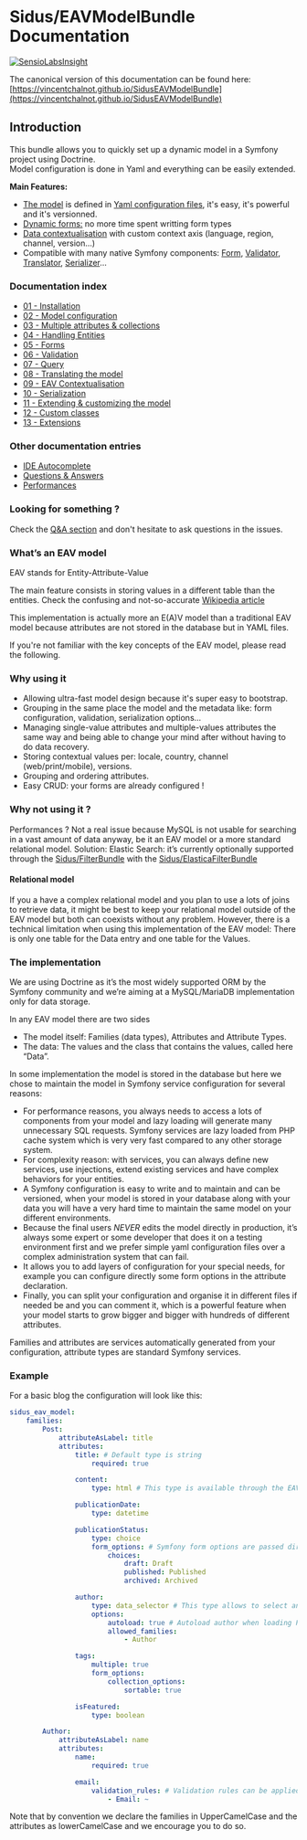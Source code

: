 Sidus/EAVModelBundle Documentation
==================================

[![SensioLabsInsight](https://insight.sensiolabs.com/projects/621ec123-268d-4a6b-a1d0-03a1e4e84b48/big.png)](https://insight.sensiolabs.com/projects/621ec123-268d-4a6b-a1d0-03a1e4e84b48)

The canonical version of this documentation can be found here:
[https://vincentchalnot.github.io/SidusEAVModelBundle](https://vincentchalnot.github.io/SidusEAVModelBundle)

## Introduction

This bundle allows you to quickly set up a dynamic model in a Symfony project using Doctrine.  
Model configuration is done in Yaml and everything can be easily extended.

**Main Features:**

- [The model](Documentation/02-model.md) is defined in [Yaml configuration files](#example), it's easy, it's powerful
  and it's versionned.
- [Dynamic forms:](Documentation/05.1-form.md) no more time spent writting form types
- [Data contextualisation](Documentation/09-context.md) with custom context axis (language, region, channel, version...)
- Compatible with many native Symfony components:
  [Form](Documentation/05.1-form.md),
  [Validator](Documentation/06-validate.md),
  [Translator](Documentation/08-translate.md),
  [Serializer](Documentation/10-serialize.md)...

### Documentation index

- [01 - Installation](Documentation/01-install.md)
- [02 - Model configuration](Documentation/02-model.md)
- [03 - Multiple attributes & collections](Documentation/03-multiple.md)
- [04 - Handling Entities](Documentation/04-entities.md)
- [05 - Forms](Documentation/05.1-form.md)
- [06 - Validation](Documentation/06-validate.md)
- [07 - Query](Documentation/07.1-query.md)
- [08 - Translating the model](Documentation/08-translate.md)
- [09 - EAV Contextualisation](Documentation/09-context.md)
- [10 - Serialization](Documentation/10-serialize.md)
- [11 - Extending & customizing the model](Documentation/11-extend.md)
- [12 - Custom classes](Documentation/12-custom_classes.md)
- [13 - Extensions](Documentation/13-extensions.md)

### Other documentation entries

- [IDE Autocomplete](Documentation/100-ide_autocomplete.md)
- [Questions & Answers](Documentation/200-questions.md)
- [Performances](Documentation/300-performances.md)


### Looking for something ?

Check the  [Q&A section](Documentation/200-questions.md) and don't hesitate to ask questions in the issues.

### What’s an EAV model

EAV stands for Entity-Attribute-Value

The main feature consists in storing values in a different table than the entities.
Check the confusing and not-so-accurate
[Wikipedia article](https://en.wikipedia.org/wiki/Entity%E2%80%93attribute%E2%80%93value_model)

This implementation is actually more an E(A)V model than a traditional EAV model because attributes are not stored in
the database but in YAML files.

If you're not familiar with the key concepts of the EAV model, please read the following.

### Why using it

- Allowing ultra-fast model design because it's super easy to bootstrap.
- Grouping in the same place the model and the metadata like: form configuration, validation, serialization options...
- Managing single-value attributes and multiple-values attributes the same way and being able to change your mind after
without having to do data recovery.
- Storing contextual values per: locale, country, channel (web/print/mobile), versions.
- Grouping and ordering attributes.
- Easy CRUD: your forms are already configured !

### Why not using it ?

Performances ? Not a real issue because MySQL is not usable for searching in a vast amount of data anyway, be it an EAV
model or a more standard relational model. Solution: Elastic Search: it’s currently optionally supported through the
[Sidus/FilterBundle](https://github.com/VincentChalnot/SidusFilterBundle) with the
[Sidus/ElasticaFilterBundle](https://github.com/VincentChalnot/SidusElasticaFilterBundle)

#### Relational model

If you a have a complex relational model and you plan to use a lots of joins to retrieve data, it might be best to keep
your relational model outside of the EAV model but both can coexists without any problem. However, there is a technical
limitation when using this implementation of the EAV model: There is only one table for the Data entry and one table for
the Values.

### The implementation

We are using Doctrine as it’s the most widely supported ORM by the Symfony community and we’re aiming at a MySQL/MariaDB
implementation only for data storage.

In any EAV model there are two sides
- The model itself: Families (data types), Attributes and Attribute Types.
- The data: The values and the class that contains the values, called here “Data”.

In some implementation the model is stored in the database but here we chose to maintain the model in Symfony service
configuration for several reasons:

- For performance reasons, you always needs to access a lots of components from your model and lazy loading will
generate many unnecessary SQL requests. Symfony services are lazy loaded from PHP cache system which is very very
fast compared to any other storage system.
- For complexity reason: with services, you can always define new services, use injections, extend existing services
and have complex behaviors for your entities.
- A Symfony configuration is easy to write and to maintain and can be versioned, when your model is stored in your
database along with your data you will have a very hard time to maintain the same model on your different environments.
- Because the final users *NEVER* edits the model directly in production, it’s always some expert or some developer
that does it on a testing environment first and we prefer simple yaml configuration files over a complex administration
system that can fail.
- It allows you to add layers of configuration for your special needs, for example you can configure directly some form
options in the attribute declaration.
- Finally, you can split your configuration and organise it in different files if needed be and you can comment it,
which is a powerful feature when your model starts to grow bigger and bigger with hundreds of different attributes.

Families and attributes are services automatically generated from your configuration, attribute types are standard
Symfony services.

### Example

For a basic blog the configuration will look like this:

````yaml
sidus_eav_model:
    families:
        Post:
            attributeAsLabel: title
            attributes:
                title: # Default type is string
                    required: true

                content:
                    type: html # This type is available through the EAVBootstrapBundle

                publicationDate:
                    type: datetime

                publicationStatus:
                    type: choice
                    form_options: # Symfony form options are passed directly
                        choices:
                            draft: Draft
                            published: Published
                            archived: Archived

                author:
                    type: data_selector # This type allows to select an other entity inside the EAV model
                    options:
                        autoload: true # Autoload author when loading Post
                        allowed_families:
                            - Author

                tags:
                    multiple: true
                    form_options:
                        collection_options:
                            sortable: true

                isFeatured:
                    type: boolean

        Author:
            attributeAsLabel: name
            attributes:
                name:
                    required: true

                email:
                    validation_rules: # Validation rules can be applied directly in the model
                        - Email: ~
````

Note that by convention we declare the families in UpperCamelCase and the attributes as lowerCamelCase and we encourage
you to do so.

